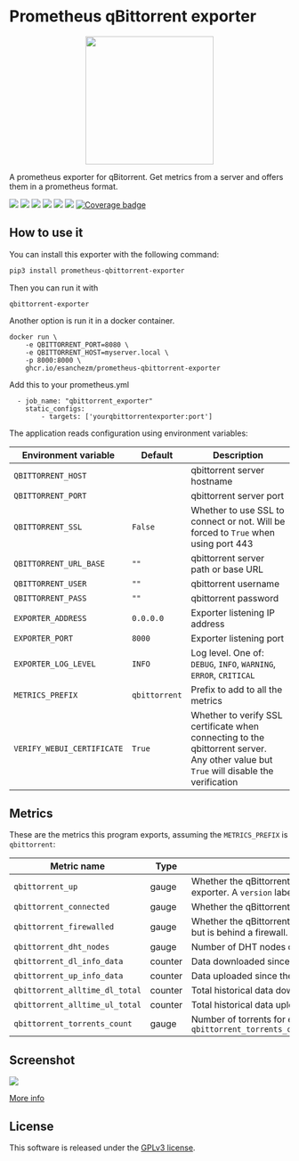 # Prometheus qBittorrent exporter

<p align="center">
<img src="https://raw.githubusercontent.com/esanchezm/prometheus-qbittorrent-exporter/master/logo.png" height="230">
</p>

A prometheus exporter for qBitorrent. Get metrics from a server and offers them in a prometheus format.

![](https://img.shields.io/github/license/esanchezm/prometheus-qbittorrent-exporter?style=for-the-badge) ![](https://img.shields.io/maintenance/yes/2023?style=for-the-badge) ![](https://img.shields.io/docker/pulls/esanchezm/prometheus-qbittorrent-exporter?style=for-the-badge) ![](https://img.shields.io/github/forks/esanchezm/prometheus-qbittorrent-exporter?style=for-the-badge) ![](https://img.shields.io/github/stars/esanchezm/prometheus-qbittorrent-exporter?style=for-the-badge) ![](https://img.shields.io/python/required-version-toml?tomlFilePath=https://raw.githubusercontent.com/esanchezm/prometheus-qbittorrent-exporter/master/pyproject.toml&style=for-the-badge) [![Coverage badge](https://img.shields.io/endpoint?url=https://raw.githubusercontent.com/esanchezm/prometheus-qbittorrent-exporter/python-coverage-comment-action-data/endpoint.json&label=tests%20coverage&style=for-the-badge)](https://htmlpreview.github.io/?https://github.com/esanchezm/prometheus-qbittorrent-exporter/blob/python-coverage-comment-action-data/htmlcov/index.html)

## How to use it

You can install this exporter with the following command:

```bash
pip3 install prometheus-qbittorrent-exporter
```

Then you can run it with

```
qbittorrent-exporter
```

Another option is run it in a docker container.

```
docker run \
    -e QBITTORRENT_PORT=8080 \
    -e QBITTORRENT_HOST=myserver.local \
    -p 8000:8000 \
    ghcr.io/esanchezm/prometheus-qbittorrent-exporter
```
Add this to your prometheus.yml
```
  - job_name: "qbittorrent_exporter"
    static_configs:
        - targets: ['yourqbittorrentexporter:port']
```
The application reads configuration using environment variables:

| Environment variable       | Default       | Description |
| -------------------------- | ------------- | ----------- |
| `QBITTORRENT_HOST`         |               | qbittorrent server hostname |
| `QBITTORRENT_PORT`         |               | qbittorrent server port |
| `QBITTORRENT_SSL`          | `False`       | Whether to use SSL to connect or not. Will be forced to `True` when using port 443  |
| `QBITTORRENT_URL_BASE`     | `""`          | qbittorrent server path or base URL |
| `QBITTORRENT_USER`         | `""`          | qbittorrent username |
| `QBITTORRENT_PASS`         | `""`          | qbittorrent password |
| `EXPORTER_ADDRESS`         | `0.0.0.0`     | Exporter listening IP address |
| `EXPORTER_PORT`            | `8000`        | Exporter listening port |
| `EXPORTER_LOG_LEVEL`       | `INFO`        | Log level. One of: `DEBUG`, `INFO`, `WARNING`, `ERROR`, `CRITICAL` |
| `METRICS_PREFIX`           | `qbittorrent` | Prefix to add to all the metrics |
| `VERIFY_WEBUI_CERTIFICATE` | `True`        | Whether to verify SSL certificate when connecting to the qbittorrent server. Any other value but `True` will disable the verification |


## Metrics

These are the metrics this program exports, assuming the `METRICS_PREFIX` is `qbittorrent`:


| Metric name                                         | Type     | Description      |
| --------------------------------------------------- | -------- | ---------------- |
| `qbittorrent_up`                                    | gauge    | Whether the qBittorrent server is answering requests from this exporter. A `version` label with the server version is added. |
| `qbittorrent_connected`                                         | gauge    | Whether the qBittorrent server is connected to the Bittorrent network.  |
| `qbittorrent_firewalled`                                        | gauge    | Whether the qBittorrent server is connected to the Bittorrent network but is behind a firewall.  |
| `qbittorrent_dht_nodes`                                         | gauge    | Number of DHT nodes connected to. |
| `qbittorrent_dl_info_data`                                      | counter  | Data downloaded since the server started, in bytes. |
| `qbittorrent_up_info_data`                                      | counter  | Data uploaded since the server started, in bytes. |
| `qbittorrent_alltime_dl_total`                                  | counter  | Total historical data downloaded, in bytes. |
| `qbittorrent_alltime_ul_total`                                  | counter  | Total historical data uploaded, in bytes. |
| `qbittorrent_torrents_count`                                    | gauge    | Number of torrents for each `category` and `status`. Example: `qbittorrent_torrents_count{category="movies",status="downloading"}`|

## Screenshot

![](./grafana/screenshot.png)

[More info](./grafana/README.md)

## License

This software is released under the [GPLv3 license](LICENSE).
